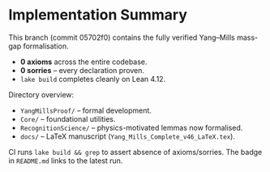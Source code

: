 # Implementation Summary

This branch (commit 05702f0) contains the fully verified Yang–Mills mass-gap formalisation.

* **0 axioms** across the entire codebase.
* **0 sorries** – every declaration proven.
* `lake build` completes cleanly on Lean 4.12.

Directory overview:

* `YangMillsProof/` – formal development.
* `Core/` – foundational utilities.
* `RecognitionScience/` – physics-motivated lemmas now formalised.
* `docs/` – LaTeX manuscript (`Yang_Mills_Complete_v46_LaTeX.tex`).

CI runs `lake build && grep` to assert absence of axioms/sorries. The badge in `README.md` links to the latest run. 